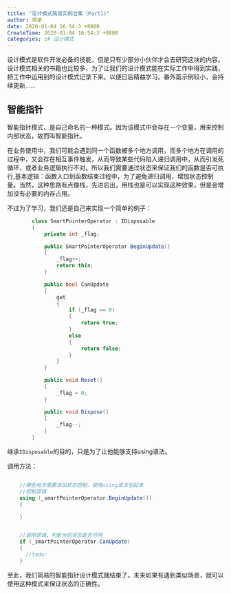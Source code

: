 ```yaml
---
title: "设计模式简易实例合集（Part1)"
author: 胡承
date: 2020-01-04 16:54:3 +0800
CreateTime: 2020-01-04 16:54:3 +0800
categories: c# 设计模式
---
```


设计模式是软件开发必备的技能，但是只有少部分小伙伴才会去研究这块的内容。设计模式相关的书籍也比较多，为了让我们的设计模式能在实际工作中得到实践，把工作中运用到的设计模式记录下来。以便日后精益学习。番外篇示例较小，会持续更新……

<!-- more -->
## 智能指针 ##
智能指针模式，是自己命名的一种模式。因为该模式中会存在一个变量，用来控制内部状态，故而叫智能指针。

在业务使用中，我们可能会遇到同一个函数被多个地方调用，而多个地方在调用的过程中，又会存在相互事件触发，从而导致某些代码陷入递归调用中，从而引发死循环，或者业务逻辑执行不对。所以我们需要通过状态来保证我们的函数是否可执行,基本逻辑：函数入口到函数结束过程中，为了避免递归调用，增加状态控制量。当然，这种思路有点像栈，先进后出，用栈也是可以实现这种效果，但是会增加没有必要的内存占用。

不过为了学习，我们还是自己来实现一个简单的例子：

```cs
        class SmartPointerOperator : IDisposable
        {
            private int _flag;

            public SmartPointerOperator BeginUpdate()
            {
                _flag++;
                return this;
            }

            public bool CanUpdate
            {
                get
                {
                    if (_flag == 0)
                    {
                        return true;
                    }
                    else
                    {
                        return false;
                    }
                }
            }

            public void Reset()
            {
                _flag = 0;
            }

            public void Dispose()
            {
                _flag--;
            }
        }
```

继承`IDisposable`的目的，只是为了让他能够支持using语法。  

调用方法：

```cs

    //哪些地方需要添加状态控制，使用using语法包起来
    //控制逻辑
    using (_smartPointerOperator.BeginUpdate())
    {

    }


    //调用逻辑，判断当前状态是否可用
    if (_smartPointerOperator.CanUpdate)
    {
      //todo:
    }

```

至此，我们简易的智能指针设计模式就结束了。未来如果有遇到类似场景，就可以使用这种模式来保证状态的正确性。

